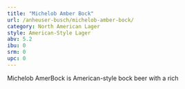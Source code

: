 ```yaml
---
title: "Michelob Amber Bock"
url: /anheuser-busch/michelob-amber-bock/
category: North American Lager
style: American-Style Lager
abv: 5.2
ibu: 0
srm: 0
upc: 0
---
```

Michelob AmerBock is American-style bock beer with a rich
